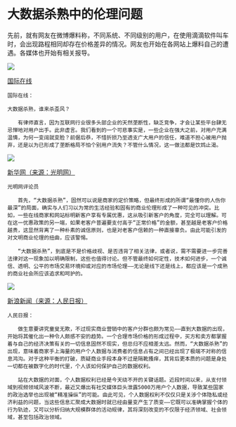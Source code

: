 # 大数据杀熟中的伦理问题

先前，就有网友在微博爆料称，不同系统、不同级别的用户，在使用滴滴软件叫车时，会出现路程相同却存在价格差异的情况。网友也开始在各网站上爆料自己的遭遇。各媒体也开始有相关报导。

![](http://npic7.edushi.com/cn/zixun/zh-chs/2018-03/28/4343271-201803280134039088.jpg)

[国际在线](http://news.cri.cn/20180329/b555f4a0-c071-e6a5-2b8e-9e919ebf1ca3.html)

```
国际在线：

大数据杀熟，谁来杀歪风？

　　有律师直言，因为互联网行业很多头部企业的天然垄断性，缺乏竞争，才会让某些平台肆无忌惮地对用户出手。此非虚言。我们看到的一个可悲事实是，一些企业在强大之前，对用户充满温情，为何一变阔就变脸？前倨后恭，不惜折损乃至透支广大用户的信任，难道不担心被用户抛弃，还是以为已形成了垄断格局不怕个别用户流失？不管什么情况，这一做法都是饮鸩止渴。
```

![](http://pic.enorth.com.cn/004/072/963/00407296362_6e935ab9.jpg)

[新华网（来源：光明网）](http://www.xinhuanet.com/yuqing/2018-03/19/c_129831834.htm)

```
光明网评论员

　　首先，“大数据杀熟”，固然可以说是商家的定价策略，但最终形成的所谓“最懂你的人伤你最深”的局面，确实与人们习以为常的生活经验和固有的商业伦理形成了一种可见的冲突。比如，一些在线商家和网站标明新客户享有专属优惠，这从吸引新客户的角度，完全可以理解。可在这一优惠政策的另一端，如果老客户普遍要支付高于“正常价格”的金额，甚至越是老客户价格越贵，这显然背离了一种朴素的诚信原则，也是对老客户信赖的一种直接辜负。由此可能引发的对文明商业伦理的扭曲，应该警惕。

　　“大数据杀熟”，到底是不是价格歧视、是否违背了相关法律，或者说，需不需要进一步完善法律对这一现象加以明确限制，这些也值得讨论。但不管最终如何定性，技术如何进步，一个诚信、透明、公平的市场交易环境抑或对应的市场伦理——无论是线下还是线上，都应该是一个成熟的商业社会所应该追求和呵护的。
```

![](http://image.qtv.com.cn/003/008/526/00300852640_e9c891ea.jpg)

[新浪新闻（来源：人民日报）](http://news.sina.com.cn/c/2018-03-28/doc-ifyssfme1805632.shtml)

```
人民日报：

　　做生意要讲究童叟无欺，不过现实商业营销中的客户分群也颇为常见——直到大数据的出现，开始将其催化出一种令人颇感不安的趋势。一个合理市场价格的形成过程中，买方和卖方都掌握着与自己的经济决策有关的一切信息固然不现实，但总归不应相差太远。然而，“大数据杀熟”的出现，意味着商家手上海量的用户个人数据与消费者的信息占有之间已经出现了极端不对称的信息鸿沟。对于这种平衡的打破，质疑商业手段本身不过是隔靴搔痒，其背后更本质的问题是身处一切都在被数字化的时代里，个人该如何保护自己的数据权利。

　　站在大数据的对面，个人数据权利已经是今天绕不开的关键话题。近段时间以来，从支付领域到视频领域风波不断，最近又爆出有社交媒体巨头泄露5000万用户个人数据，导致某些国家的政治选举也出现被“精准操纵”的可能。由此可见，个人数据权利不仅仅只是关涉个体隐私或经济利益的问题，当这些信息汇聚成大数据时就已经由量变产生了质变——它既可以准确掌握个体的行为轨迹，又可以分析归纳大规模群体的活动规律，其将深刻改变的不仅限于经济领域、社会领域，甚至包括政治领域。
```